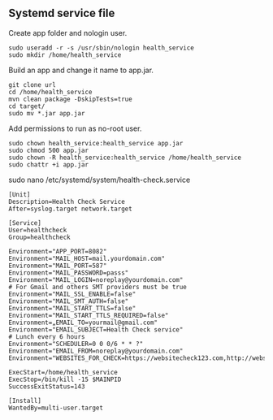## Systemd service file 
Create app folder and nologin user.
```
sudo useradd -r -s /usr/sbin/nologin health_service
sudo mkdir /home/health_service
```
Build an app and change it name to app.jar.
```
git clone url
cd /home/health_service
mvn clean package -DskipTests=true
cd target/
sudo mv *.jar app.jar
```
Add permissions to run as no-root user.

```
sudo chown health_service:health_service app.jar
sudo chmod 500 app.jar
sudo chown -R health_service:health_service /home/health_service
sudo chattr +i app.jar
```

sudo nano /etc/systemd/system/health-check.service

```
[Unit]
Description=Health Check Service
After=syslog.target network.target

[Service]
User=healthcheck
Group=healthcheck 

Environment="APP_PORT=8082"
Environment="MAIL_HOST=mail.yourdomain.com"
Environment="MAIL_PORT=587"
Environment="MAIL_PASSWORD=passs"
Environment="MAIL_LOGIN=noreplay@yourdomain.com"
# For Gmail and others SMT providers must be true
Environment="MAIL_SSL_ENABLE=false"
Environment="MAIL_SMT_AUTH=false"
Environment="MAIL_START_TTLS=false"
Environment="MAIL_START_TTLS_REQUIRED=false"
Environment=„EMAIL_TO=yourmail@gmail.com"
Environment="EMAIL_SUBJECT=Health Check service"
# Lunch every 6 hours
Environment="SCHEDULER=0 0 0/6 * * ?"
Environment="EMAIL_FROM=noreplay@yourdomain.com"
Environment="WEBSITES_FOR_CHECK=https://websitecheck123.com,http://websitecheck433.com"

ExecStart=/home/health_service
ExecStop=/bin/kill -15 $MAINPID
SuccessExitStatus=143

[Install]
WantedBy=multi-user.target
```
